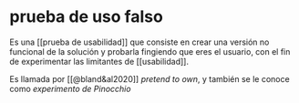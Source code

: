# prueba de uso falso
Es una [[prueba de usabilidad]] que consiste en crear una versión no funcional de la solución y probarla fingiendo que eres el usuario, con el fin de experimentar las limitantes de [[usabilidad]].

Es llamada por [[@bland&al2020]] *pretend to own*, y también se le conoce como *experimento de Pinocchio*